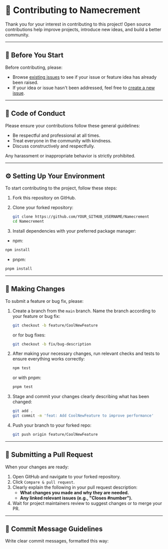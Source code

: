 # 👥 Contributing to Namecrement

Thank you for your interest in contributing to this project! Open source contributions help improve projects, introduce new ideas, and build a better community.

---

## 🚨 Before You Start

Before contributing, please:

- Browse [existing issues](https://github.com/HichemTab-tech/Namecrement/issues) to see if your issue or feature idea has already been raised.
- If your idea or issue hasn't been addressed, feel free to [create a new issue](https://github.com/HichemTab-tech/Namecrement/issues/new).

---

## 📄 Code of Conduct

Please ensure your contributions follow these general guidelines:

- Be respectful and professional at all times.
- Treat everyone in the community with kindness.
- Discuss constructively and respectfully.

Any harassment or inappropriate behavior is strictly prohibited.

---

## ⚙️ Setting Up Your Environment

To start contributing to the project, follow these steps:

1. Fork this repository on GitHub.
2. Clone your forked repository:

    ```sh
    git clone https://github.com/YOUR_GITHUB_USERNAME/Namecrement
    cd Namecrement
    ```

3. Install dependencies with your preferred package manager:

- npm:
```sh
npm install
```

- pnpm:
```sh
pnpm install
```

---

## 🔨 Making Changes

To submit a feature or bug fix, please:

1. Create a branch from the `main` branch. Name the branch according to your feature or bug fix:

    ```sh
    git checkout -b feature/CoolNewFeature
    ```

    or for bug fixes:

    ```sh
    git checkout -b fix/bug-description
    ```

2. After making your necessary changes, run relevant checks and tests to ensure everything works correctly:

    ```sh
    npm test
    ```

    or with pnpm:

    ```sh
    pnpm test
    ```

3. Stage and commit your changes clearly describing what has been changed:

    ```sh
    git add .
    git commit -m 'feat: Add CoolNewFeature to improve performance'
    ```

4. Push your branch to your forked repo:

    ```sh
    git push origin feature/CoolNewFeature
    ```

---

## 📝 Submitting a Pull Request

When your changes are ready:

1. Open GitHub and navigate to your forked repository.
2. Click `Compare & pull request`.
3. Clearly explain the following in your pull request description:
   - **What changes you made and why they are needed.**
   - **Any linked relevant issues (e.g., "**Closes #number**").**
4. Wait for project maintainers review to suggest changes or to merge your PR.

---

## 📌 Commit Message Guidelines

Write clear commit messages, formatted this way: